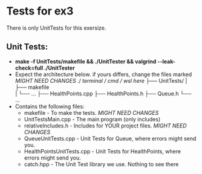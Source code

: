 # Tests for ex3
There is only UnitTests for this exersize.

## Unit Tests:
* **make -f UnitTests/makefile && ./UnitTester && valgrind --leak-check=full ./UnitTester**
* Expect the architecture below. if yours differs, change the files marked *MIGHT NEED CHANGES*
    ./ *terminal / cmd / wsl here*
    ├── UnitTests/
    |   ├── makefile   
    |   └── ...
    ├── HealthPoints.cpp
    ├── HealthPoints.h
    ├── Queue.h
    └── ...
* Contains the following files:
    * makefile - To make the tests. *MIGHT NEED CHANGES*
    * UnitTestsMain.cpp - The main program (only includes)
    * relativeIncludes.h - Includes for YOUR project files. *MIGHT NEED CHANGES*
    * QueueUnitTests.cpp - Unit Tests for Queue, where errors might send you.
    * HealthPointsUnitTests.cpp - Unit Tests for HealthPoints, where errors might send you.
    * catch.hpp - The Unit Test library we use. Nothing to see there
